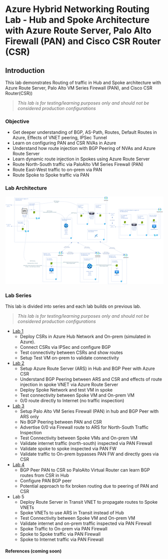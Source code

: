# Azure Hybrid Networking Routing Lab - Hub and Spoke Architecture with Azure Route Server, Palo Alto Firewall (PAN) and Cisco CSR Router (CSR)

## Introduction

This lab demonstrates Routing of traffic in Hub and Spoke architecture with Azure Route Server, Palo Alto VM Series Firewall (PAN), and Cisco CSR Router(CSR))

> *This lab is for testing/learning purposes only and should not be considered production configurations*

### Objective

- Get deeper understanding of BGP, AS-Path, Routes, Default Routes in Azure, Effects of VNET peering, IPSec Tunnel
- Learn on configuring PAN and CSR NVAs in Azure
- Understand how route injection with BGP Peering of NVAs and Azure Route Server
- Learn dynamic route injection in Spokes using Azure Route Server
- Route North-South traffic via PaloAlto VM Series Firewall (PAN)
- Route East-West traffic to on-prem via PAN
- Route Spoke to Spoke traffic via PAN

### Lab Architecture

![lab architecture diagram](assets/azure-hybrid-routing-lab.png)

### Lab Series

This lab is divided into series and each lab builds on previous lab.

> *This lab is for testing/learning purposes only and should not be considered production configurations*

- [Lab 1](lab1/README.md)
  - Deploy CSRs in Azure Hub Network and On-prem (simulated in Azure).
  - Connect CSRs via IPSec and configure BGP
  - Test connectivity between CSRs and show routes
  - Setup Test VM on-prem to validate connectivity
- [Lab 2](lab2/README.md)
  - Setup Azure Route Server (ARS) in Hub and BGP Peer with Azure CSR
  - Understand BGP Peering between ARS and CSR and effects of route injection in spoke VNET via Azure Route Server
  - Deploy Spoke Network and test VM in spoke
  - Test connectivity between Spoke VM and On-prem VM
  - 0/0 route directly to Internet (no traffic inspection)
- [Lab 3](lab3/README.md)
  - Setup Palo Alto VM Series Firewall (PAN) in hub and BGP Peer with ARS only
  - No BGP Peering between PAN and CSR
  - Advertise 0/0 via Firewall route to ARS for North-South Traffic Inspection
  - Test Connectivity between Spoke VMs and On-prem VM
  - Validate internet traffic (north-south) inspected via PAN Firewall
  - Validate spoke to spoke inspected via PAN FW
  - Validate traffic to On-prem bypasses PAN FW and directly goes via CSR
- [Lab 4](lab4/README.md)
  - BGP Peer PAN to CSR so PaloAlto Virtual Router can learn BGP routes from CSR in Hub
  - Configure PAN BGP peer
  - Potential approach to fix broken routing due to peering of PAN and CSR
- Lab 5
  - Deploy Route Server in Transit VNET to propagate routes to Spoke VNETs
  - Spoke VNETs to use ARS in Transit instead of Hub
  - Test Connectivity between Spoke VM and On-prem VM
  - Validate internet and on-prem traffic inspected via PAN Firewall
  - Spoke Traffic to On-prem via PAN Firewall
  - Spoke to Spoke traffic via PAN Firewall
  - Spoke to Internet traffic via PAN Firewall

#### References (coming soon)
